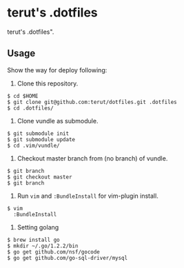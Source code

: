 # terut's .dotfiles
terut's .dotfiles".

## Usage
Show the way for deploy following:
 
1. Clone this repository.
 
```
$ cd $HOME
$ git clone git@github.com:terut/dotfiles.git .dotfiles
$ cd .dotfiles/
```
 
1. Clone vundle as submodule. 
 
```
$ git submodule init
$ git submodule update
$ cd .vim/vundle/
```
 
1. Checkout master branch from (no branch) of vundle.
  
```
$ git branch
$ git checkout master
$ git branch
```

1. Run `vim` and `:BundleInstall` for vim-plugin install.
 
```
$ vim
  :BundleInstall
```

1. Setting golang

```
$ brew install go
$ mkdir ~/.go/1.2.2/bin
$ go get github.com/nsf/gocode
$ go get github.com/go-sql-driver/mysql
```
